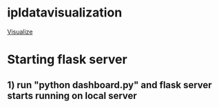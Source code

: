 ﻿# ipldatavisualization
[Visualize](http://ec2-54-242-195-13.compute-1.amazonaws.com/)

# Starting flask server

## 1) run "python dashboard.py" and flask server starts running on local server
